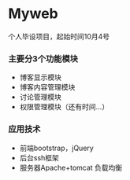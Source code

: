 # Myweb
个人毕设项目，起始时间10月4号

### 主要分3个功能模块
* 博客显示模块
* 博客内容管理模块
* 讨论管理模块
* 权限管理模块（还有时间...）

### 应用技术

* 前端bootstrap，jQuery
* 后台ssh框架
* 服务器Apache+tomcat 负载均衡
